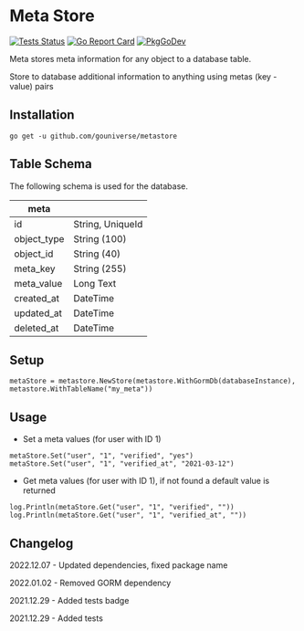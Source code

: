 # Meta Store


[![Tests Status](https://github.com/gouniverse/metastore/actions/workflows/test.yml/badge.svg?branch=main)](https://github.com/gouniverse/metastore/actions/workflows/test.yml)
[![Go Report Card](https://goreportcard.com/badge/github.com/gouniverse/metastore)](https://goreportcard.com/report/github.com/gouniverse/metastore)
[![PkgGoDev](https://pkg.go.dev/badge/github.com/gouniverse/metastore)](https://pkg.go.dev/github.com/gouniverse/metastore)

Meta stores meta information for any object to a database table.

Store to database additional information to anything using metas (key - value) pairs

## Installation
```
go get -u github.com/gouniverse/metastore
```

## Table Schema ##

The following schema is used for the database.

| meta        |                  |
|-------------|------------------|
| id          | String, UniqueId |
| object_type | String (100)     |
| object_id   | String (40)     |
| meta_key    | String (255)     |
| meta_value  | Long Text        |
| created_at  | DateTime         |
| updated_at  | DateTime         |
| deleted_at  | DateTime         |

## Setup

```
metaStore = metastore.NewStore(metastore.WithGormDb(databaseInstance), metastore.WithTableName("my_meta"))
```



## Usage

- Set a meta values (for user with ID 1)
```
metaStore.Set("user", "1", "verified", "yes")
metaStore.Set("user", "1", "verified_at", "2021-03-12")
```

- Get meta values (for user with ID 1), if not found a default value is returned
```
log.Println(metaStore.Get("user", "1", "verified", ""))
log.Println(metaStore.Get("user", "1", "verified_at", ""))
```

## Changelog

2022.12.07 - Updated dependencies, fixed package name

2022.01.02 - Removed GORM dependency

2021.12.29 - Added tests badge

2021.12.29 - Added tests
